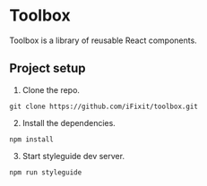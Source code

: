 # Toolbox

Toolbox is a library of reusable React components.

## Project setup

1. Clone the repo.
```
git clone https://github.com/iFixit/toolbox.git
```

2. Install the dependencies.
```
npm install
```

3. Start styleguide dev server.
```
npm run styleguide
```
